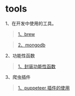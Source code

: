 # tools

1、在开发中使用的工具。

>[1、brew](src/tools/brew.md)

>[2、mongodb](src/tools/mongodb.md)

2、功能性函数

>[1、封装功能性函数](src/handle-tools/handle.md)

3、爬虫插件

>[1、puppeteer 插件的使用](src/crawler/puppeteer.md)
